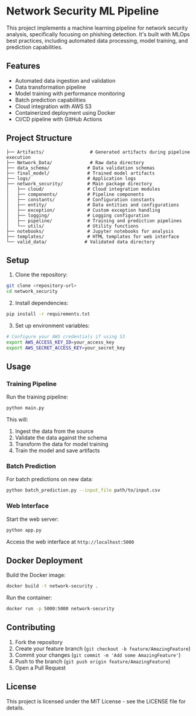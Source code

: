 # Network Security ML Pipeline

This project implements a machine learning pipeline for network security analysis, specifically focusing on phishing detection. It's built with MLOps best practices, including automated data processing, model training, and prediction capabilities.

## Features

- Automated data ingestion and validation
- Data transformation pipeline
- Model training with performance monitoring
- Batch prediction capabilities
- Cloud integration with AWS S3
- Containerized deployment using Docker
- CI/CD pipeline with GitHub Actions

## Project Structure

```
├── Artifacts/                 # Generated artifacts during pipeline execution
├── Network_Data/              # Raw data directory
├── data_schema/              # Data validation schemas
├── final_model/              # Trained model artifacts
├── logs/                     # Application logs
├── network_security/         # Main package directory
│   ├── cloud/                # Cloud integration modules
│   ├── components/           # Pipeline components
│   ├── constants/            # Configuration constants
│   ├── entity/               # Data entities and configurations
│   ├── exception/            # Custom exception handling
│   ├── logging/              # Logging configuration
│   ├── pipeline/             # Training and prediction pipelines
│   └── utils/                # Utility functions
├── notebooks/                # Jupyter notebooks for analysis
├── templates/                # HTML templates for web interface
└── valid_data/              # Validated data directory
```

## Setup

1. Clone the repository:
```bash
git clone <repository-url>
cd network_security
```

2. Install dependencies:
```bash
pip install -r requirements.txt
```

3. Set up environment variables:
```bash
# Configure your AWS credentials if using S3
export AWS_ACCESS_KEY_ID=your_access_key
export AWS_SECRET_ACCESS_KEY=your_secret_key
```

## Usage

### Training Pipeline

Run the training pipeline:
```bash
python main.py
```

This will:
1. Ingest the data from the source
2. Validate the data against the schema
3. Transform the data for model training
4. Train the model and save artifacts

### Batch Prediction

For batch predictions on new data:
```bash
python batch_prediction.py --input_file path/to/input.csv
```

### Web Interface

Start the web server:
```bash
python app.py
```

Access the web interface at `http://localhost:5000`

## Docker Deployment

Build the Docker image:
```bash
docker build -t network-security .
```

Run the container:
```bash
docker run -p 5000:5000 network-security
```

## Contributing

1. Fork the repository
2. Create your feature branch (`git checkout -b feature/AmazingFeature`)
3. Commit your changes (`git commit -m 'Add some AmazingFeature'`)
4. Push to the branch (`git push origin feature/AmazingFeature`)
5. Open a Pull Request

## License

This project is licensed under the MIT License - see the LICENSE file for details.
